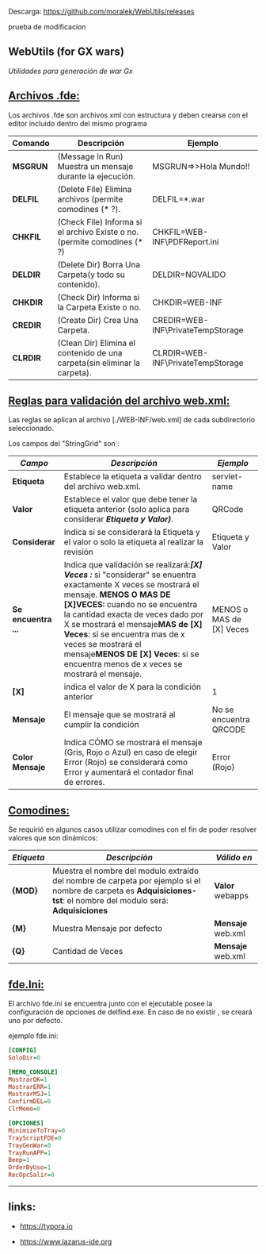 Descarga: <https://github.com/moralek/WebUtils/releases>

prueba de modificacion




## WebUtils (for GX wars)

*Utilidades para generación de war Gx*

## <u>Archivos .fde:</u>

Los archivos .fde son archivos xml con estructura y deben crearse con el editor incluido dentro del mismo programa

| Comando    | Descripción                                                  | Ejemplo                           |
| ---------- | ------------------------------------------------------------ | --------------------------------- |
| **MSGRUN** | (Message In Run) Muestra un mensaje durante la ejecución.    | MSGRUN=>>Hola Mundo!!             |
| **DELFIL** | (Delete File) Elimina archivos (permite comodines (* ?).     | DELFIL=*.war                      |
| **CHKFIL** | (Check File) Informa si el archivo Existe o no. (permite comodines (* ?) | CHKFIL=WEB-INF\PDFReport.ini      |
| **DELDIR** | (Delete Dir) Borra Una Carpeta(y todo su contenido).         | DELDIR=NOVALIDO                   |
| **CHKDIR** | (Check Dir) Informa si la Carpeta Existe o no.               | CHKDIR=WEB-INF                    |
| **CREDIR** | (Create Dir) Crea Una Carpeta.                               | CREDIR=WEB-INF\PrivateTempStorage |
| **CLRDIR** | (Clean Dir) Elimina el contenido de una carpeta(sin eliminar la carpeta). | CLRDIR=WEB-INF\PrivateTempStorage |



## <u>Reglas para validación del archivo web.xml:</u>

Las reglas se aplican al archivo [./WEB-INF/web.xml] de cada subdirectorio seleccionado.

Los campos del "StringGrid" son :

| *Campo*              | *Descripción*                                                | *Ejemplo*                |
| -------------------- | ------------------------------------------------------------ | ------------------------ |
| **Etiqueta**         | Establece la etiqueta a validar dentro del archivo web.xml.  | servlet-name             |
| **Valor**            | Establece el valor que debe tener la etiqueta anterior (solo aplica para considerar ***Etiqueta y Valor)***. | QRCode                   |
| **Considerar**       | Indica si se considerará la Etiqueta y el valor o solo la etiqueta al realizar la revisión | Etiqueta y Valor         |
| **Se encuentra ...** | Indica que validación se realizará:***[X] Veces :*** si "considerar" se enuentra exactamente X veces se mostrará el mensaje. **MENOS O MAS DE [X]VECES:** cuando no se encuentra la cantidad exacta de veces dado por X se mostrará el mensaje**MAS de [X] Veces**: si se encuentra mas de x veces se mostrará el mensaje**MENOS DE [X] Veces**: si se encuentra menos de x veces se mostrará el mensaje. | MENOS o MAS de [X] Veces |
| **[X]**              | indica el valor de X para la condición anterior              | 1                        |
| **Mensaje**          | El mensaje que se mostrará al cumplir la condición           | No se encuentra QRCODE   |
| **Color Mensaje**    | Indica CÓMO se mostrará el mensaje (Gris, Rojo o Azul) en caso de elegir Error (Rojo) se considerará como Error y aumentará el contador final de errores. | Error (Rojo)             |



## <u>Comodines:</u>

Se requirió en algunos casos utilizar comodines con el fin de poder resolver valores que son dinámicos:

| *Etiqueta* | *Descripción*                                                | *Válido en*         |
| ---------- | ------------------------------------------------------------ | ------------------- |
| **{MOD}**  | Muestra el nombre del modulo extraído del nombre de carpeta por ejemplo si el nombre de carpeta es **Adquisiciones-tst**: el nombre del modulo será: **Adquisiciones** | **Valor** webapps   |
| **{M}**    | Muestra Mensaje por defecto                                  | **Mensaje** web.xml |
| **{Q}**    | Cantidad de Veces                                            | **Mensaje** web.xml |



## <u>fde.Ini:</u>

El archivo fde.ini se encuentra junto con el ejecutable posee la configuración de opciones de delfind.exe. En caso de no existir , se creará uno por defecto.

ejemplo fde.ini:

```ini
[CONFIG]
SoloDir=0

[MEMO_CONSOLE]
MostrarOK=1
MostrarERR=1
MostrarMSJ=1
ConfirmDEL=0
ClrMemo=0

[OPCIONES]
MinimizeToTray=0
TrayScriptFDE=0
TrayGenWar=0
TrayRunAPP=1
Beep=1
OrderByUso=1
RecOpcSalir=0
```

------

## links:

- https://typora.io

- https://www.lazarus-ide.org
